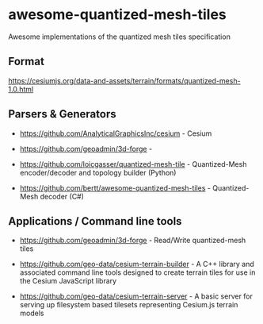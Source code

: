 # awesome-quantized-mesh-tiles
Awesome implementations of the quantized mesh tiles specification

## Format

https://cesiumjs.org/data-and-assets/terrain/formats/quantized-mesh-1.0.html

## Parsers & Generators

- https://github.com/AnalyticalGraphicsInc/cesium - Cesium

- https://github.com/geoadmin/3d-forge - 

- https://github.com/loicgasser/quantized-mesh-tile - Quantized-Mesh encoder/decoder and topology builder (Python)

- https://github.com/bertt/awesome-quantized-mesh-tiles - Quantized-Mesh decoder (C#)


## Applications / Command line tools

- https://github.com/geoadmin/3d-forge - Read/Write quantized-mesh tiles

- https://github.com/geo-data/cesium-terrain-builder - A C++ library and associated command line tools designed to create terrain tiles for use in the Cesium JavaScript library

- https://github.com/geo-data/cesium-terrain-server - A basic server for serving up filesystem based tilesets representing Cesium.js terrain models
